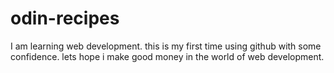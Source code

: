 # odin-recipes
I am learning web development.
this is my first time using github with some confidence.
lets hope i make good money in the world of web development.

